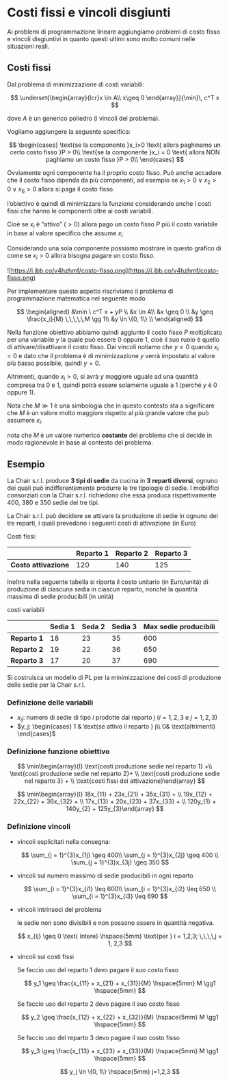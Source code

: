 ﻿# Costi fissi e vincoli disgiunti

Ai problemi di programmazione lineare aggiungiamo problemi di costo fisso e vincoli disgiuntivi in quanto questi ultimi sono molto comuni nelle situazioni reali.

## Costi fissi

Dal problema di minimizzazione di costi variabili:

$$
\underset{\begin{array}{lcr}x \in A\\
x\geq 0
\end{array}}{\min}\, c^T x
$$

dove $A$ è un generico poliedro (i vincoli del problema).

Vogliamo aggiungere la seguente specifica:

$$
\begin{cases}
\text{se la componente }x_i>0 \text{ allora paghinamo un certo costo fisso }P > 0\\
\text{se la componente }x_i = 0 \text{ allora NON paghiamo un costo fisso }P > 0\\
\end{cases}
$$

Ovviamente ogni componente ha il proprio costo fisso. Può anche accadere che il costo fisso dipenda da più componenti, ad esempio se $x_1 > 0 \lor x_2 >0 \lor x_6>0$ allora si paga il costo fisso.

l’obiettivo è quindi di minimizzare la funzione considerando anche i costi fissi che hanno le componenti oltre ai costi variabili.

Cioè se $x_i$ è “attivo” ($>0$) allora pago un costo fisso $P$ più il costo variabile in base al valore specifico che assume $x_i$

Considerando una sola componente possiamo mostrare in questo grafico di come se $x_i > 0$ allora bisogna pagare un costo fisso.

![https://i.ibb.co/v4hzhmf/costo-fisso.png](https://i.ibb.co/v4hzhmf/costo-fisso.png)

Per implementare questo aspetto riscriviamo il problema di programmazione matematica nel seguente modo

$$
\begin{aligned}    &\min \ c^T x + yP \\
&x \in A\\
&x \geq 0 \\
&y \geq \frac{x_i}{M} \,\,\,\,\,M \gg 1\\
&y \in \{0, 1\} \\
\end{aligned}
$$

Nella funzione obiettivo abbiamo quindi aggiunto il costo fisso $P$ moltiplicato per una variabile $y$ la quale può essere $0$ oppure $1$, cioè il suo ruolo è quello di attivare/disattivare il costo fisso. 
Dai vincoli notiamo che $y\geq 0$ quando $x_i=0$ e dato che il problema è di minimizzazione $y$ verrà impostato al valore più basso possibile, quindi $y= 0$.

Altrimenti, quando $x_i>0$, si avrà $y$ maggiore uguale ad una quantità compresa tra $0$ e $1$, quindi potrà essere solamente uguale a $1$ (perché $y$ è $0$ oppure $1$).

Nota che $M \gg 1$ è una simbologia che in questo contesto sta a significare che $M$ è un valore molto maggiore rispetto al più grande valore che può assumere $x_i$.

nota che $M$ è un valore numerico **costante** del problema che si decide in modo ragionevole in base al contesto del problema.

## Esempio

La Chair s.r.l. produce **3 tipi di sedie** da cucina in **3 reparti diversi**, ognuno dei quali può indifferentemente produrre le tre tipologie di sedie. I mobilifici consorziati con la Chair s.r.l. richiedono che essa produca rispettivamente 400, 380 e 350 sedie dei tre tipi.

La Chair s.r.l. può decidere se attivare la produzione di sedie in ognuno dei tre reparti, i quali prevedono i seguenti costi di attivazione (in Euro)

Costi fissi:

|  | **Reparto 1** | **Reparto 2** | **Reparto 3** |
| --- | --- | --- | --- |
| **Costo attivazione** | 120 | 140 | 125 |

Inoltre nella seguente tabella si riporta il costo unitario (in Euro/unità) di produzione di ciascuna sedia in ciascun reparto, nonché la quantità massima di sedie producibili (in unità)

costi variabili

|  | **Sedia 1** | **Seda 2** | **Sedia 3** | **Max sedie producibili** |
| --- | --- | --- | --- | --- |
| **Reparto 1** | 18 | 23 | 35 | 600 |
| **Reparto 2** | 19 | 22 | 36 | 650 |
| **Reparto 3** | 17 | 20 | 37 | 690 |

Si costruisca un modello di PL per la minimizzazione dei costi di produzione delle sedie per la Chair
s.r.l.

### Definizione delle variabili

- $x_{ij}:$ numero di sedie di tipo $i$ prodotte dal reparto $j$ ($i = 1, 2, 3$ e $j = 1, 2, 3$)
- $y_j: \begin{cases}
1 & \text{se attivo il reparto } j\\
0& \text{altrimenti}
\end{cases}$

### Definizione funzione obiettivo

$$
\min\begin{array}{l}    \text{costi produzione sedie nel reparto 1} +\\
\text{costi produzione sedie nel reparto 2}+ \\    \text{costi produzione sedie nel reparto 3} + \\    \text{costi fissi dei attivazione}\end{array}
$$

$$
\min\begin{array}{l}    18x_{11} + 23x_{21} + 35x_{31} + \\    19x_{12} + 22x_{22} + 36x_{32} + \\    17x_{13} + 20x_{23} + 37x_{33} + \\    120y_{1} + 140y_{2} + 125y_{3}\end{array}
$$

### Definizione vincoli

- vincoli esplicitati nella consegna:
    
    $$
    \sum_{j = 1}^{3}x_{1j} \geq 400\\
    \sum_{j = 1}^{3}x_{2j} \geq 400 \\
    \sum_{j = 1}^{3}x_{3j} \geq 350
    $$
    
- vincoli sul numero massimo di sedie producibili in ogni reparto
    
    $$
    \sum_{i = 1}^{3}x_{i1} \leq 600\\
    \sum_{i = 1}^{3}x_{i2} \leq 650 \\
    \sum_{i = 1}^{3}x_{i3} \leq 690
    $$
    
- vincoli intrinseci del problema
    
    le sedie non sono divisibili e non possono essere in quantità negativa.
    
    $$
    x_{ij} \geq 0 \text{ intere} \hspace{5mm} \text{per } i = 1,2,3; \,\,\,\,j = 1, 2,3
    $$
    
- vincoli sui costi fissi
    
    Se faccio uso del reparto $1$ devo pagare il suo costo fisso
    
    $$
    y_1 \geq \frac{x_{11} + x_{21} + x_{31}}{M} \hspace{5mm} M \gg1 \hspace{5mm}
    $$
    
    Se faccio uso del reparto $2$ devo pagare il suo costo fisso
    
    $$
    y_2 \geq \frac{x_{12} + x_{22} + x_{32}}{M} \hspace{5mm} M \gg1 \hspace{5mm}
    $$
    
    Se faccio uso del reparto $3$ devo pagare il suo costo fisso
    
    $$
    y_3 \geq \frac{x_{13} + x_{23} + x_{33}}{M} \hspace{5mm} M \gg1 \hspace{5mm}
    $$
    
    $$
    y_j \in \{0, 1\} \hspace{5mm} j=1,2,3
    $$
